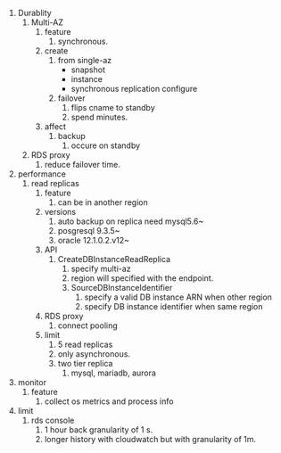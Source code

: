 1. Durablity
   1. Multi-AZ
      1. feature
         1. synchronous.
      2. create
         1. from single-az
            * snapshot
            * instance
            * synchronous replication configure
         2. failover
            1. flips cname to standby
            2. spend minutes.
      3. affect
         1. backup
            1. occure on standby
   2. RDS proxy
      1. reduce failover time.
2. performance
   1. read replicas
      1. feature
         1. can be in another region
      2. versions
         1. auto backup on replica need mysql5.6~
         2. posgresql 9.3.5~
         3. oracle 12.1.0.2.v12~
      3. API
         1. CreateDBInstanceReadReplica 
            1. specify multi-az
            2. region will specified with the endpoint.
            3. SourceDBInstanceIdentifier
               1. specify a valid DB instance ARN when other region
               2. specify DB instance identifier when same region
      4. RDS proxy
         1. connect pooling
      5. limit
         1. 5 read replicas
         2. only asynchronous.
         3. two tier replica
            1. mysql, mariadb, aurora
3. monitor
   1. feature
      1. collect os metrics and process info
  1. limit
     1. rds console
        1. 1 hour back granularity of 1 s.
        2. longer history with cloudwatch but with granularity of 1m.